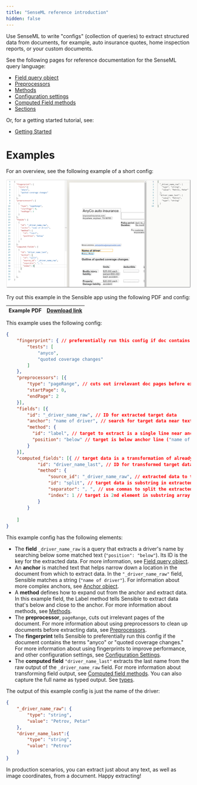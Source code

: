 ```yaml
---
title: "SenseML reference introduction"
hidden: false
---
```


 Use SenseML to write "configs" (collection of queries) to extract structured data from documents, for example, auto insurance quotes, home inspection reports, or your custom documents.

See the following pages for reference documentation for the SenseML query language:

- [Field query object](doc:field-query-object)
- [Preprocessors](doc:preprocessors)
- [Methods](doc:methods)
- [Configuration settings](doc:configuration-settings)
- [Computed Field methods](doc:computed-field-methods)
- [Sections](doc:sections)

Or, for a getting started tutorial, see:

- [Getting Started](doc:getting-started)

Examples
====

For an overview, see the following example of a short config:

![Click to enlarge](https://raw.githubusercontent.com/sensible-hq/sensible-docs/main/readme-sync/assets/v0/images/final/senseml_intro.png)

Try out this example in the Sensible app using the following PDF and config:

| Example PDF | [Download link](https://raw.githubusercontent.com/sensible-hq/sensible-docs/main/readme-sync/assets/v0/pdfs/split.pdf) |
| ---------------------------- | ------------------------------------------------------------ |

This example uses the following config:


```json
{
    "fingerprint": { // preferentially run this config if doc contains the test strings
        "tests": [ 
            "anyco",
            "quoted coverage changes"
        ]
    },
    "preprocessors": [{
        "type": "pageRange", // cuts out irrelevant doc pages before extraction
        "startPage": 0,
        "endPage": 2
    }],
    "fields": [{
        "id": "_driver_name_raw", // ID for extracted target data
        "anchor": "name of driver", // search for target data near text "name of driver" in doc
        "method": {
          "id": "label", // target to extract is a single line near anchor line
          "position": "below" // target is below anchor line ("name of driver")
        }
    }],
    "computed_fields": [{ // target data is a transformation of already extracted data
            "id": "driver_name_last", // ID for transformed target data
            "method": {
                "source_id": "_driver_name_raw", // extracted data to transform
                "id": "split", // target data is substring in extracted data 
                "separator": ", ", // use commas to split the extracted data into substring array 
                "index": 1 // target is 2nd element in substring array
            }
        }

    ]
}
```

This example config has the following elements:

- The **field** `_driver_name_raw` is a query that extracts a driver's name by searching below some matched text (`"position": "below"`). Its ID is the key for the extracted data. For more information, see [Field query object](doc:field-query-object).
- An **anchor** is matched text that helps narrow down a location in the document from which to extract data. In the `"_driver_name_raw"` field, Sensible matches a string (`"name of driver"`). For information about more complex anchors, see [Anchor object](doc:anchor).
- A **method** defines how to expand out from the anchor and extract data. In this example field, the Label method tells Sensible to extract data that's below and close to the anchor. For more information about methods, see [Methods](doc:methods).
- The **preprocessor**, `pageRange`, cuts out irrelevant pages of the document. For more information about using preprocessors to clean up documents before extracting data, see [Preprocessors](doc:preprocessors).
- The **fingerprint** tells Sensible to preferentially run this config if the document contains the terms "anyco" or "quoted coverage changes." For more information about using fingerprints to improve performance, and other configuration settings, see [Configuration Settings](doc:configuration-settings).
- The **computed field** `"driver_name_last"` extracts the last name from the raw output of the `_driver_name_raw` field. For more information about transforming field output, see [Computed field methods](doc:computed-field-methods).  You can also capture the full name as typed output. See [types](doc:types).



The output of this example config is just the name of the driver:

```json
{
    "_driver_name_raw": {
        "type": "string",
        "value": "Petrov, Petar"
    },
    "driver_name_last":{
        "type": "string",
        "value": "Petrov"
    }
}
```

  In production scenarios, you can extract just about any text, as well as image coordinates, from a document. Happy extracting! 

